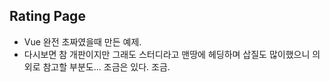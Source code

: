 ## Rating Page
+ Vue 완전 초짜였을때 만든 예제.
+ 다시보면 참 개판이지만 그래도 스터디라고 맨땅에 헤딩하며 삽질도 많이했으니 의외로 참고할 부분도... 조금은 있다. 조금.